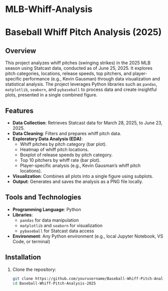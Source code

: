 # MLB-Whiff-Analysis
# Baseball Whiff Pitch Analysis (2025)

## Overview
This project analyzes whiff pitches (swinging strikes) in the 2025 MLB season using Statcast data, conducted as of June 25, 2025. It explores pitch categories, locations, release speeds, top pitchers, and player-specific performance (e.g., Kevin Gausman) through data visualization and statistical analysis. The project leverages Python libraries such as `pandas`, `matplotlib`, `seaborn`, and `pybaseball` to process data and create insightful plots, presented in a single combined figure.

## Features
- **Data Collection**: Retrieves Statcast data for March 28, 2025, to June 23, 2025.
- **Data Cleaning**: Filters and prepares whiff pitch data.
- **Exploratory Data Analysis (EDA)**:
  - Whiff pitches by pitch category (bar plot).
  - Heatmap of whiff pitch locations.
  - Boxplot of release speeds by pitch category.
  - Top 10 pitchers by whiff rate (bar plot).
  - Player-specific analysis (e.g., Kevin Gausman’s whiff pitch locations).
- **Visualization**: Combines all plots into a single figure using subplots.
- **Output**: Generates and saves the analysis as a PNG file locally.

## Tools and Technologies
- **Programming Language**: Python
- **Libraries**:
  - `pandas` for data manipulation
  - `matplotlib` and `seaborn` for visualization
  - `pybaseball` for Statcast data access
- **Environment**: Any Python environment (e.g., local Jupyter Notebook, VS Code, or terminal)

## Installation
1. Clone the repository:
   ```bash
   git clone https://github.com/yourusername/Baseball-Whiff-Pitch-Analysis-2025.git
   cd Baseball-Whiff-Pitch-Analysis-2025
